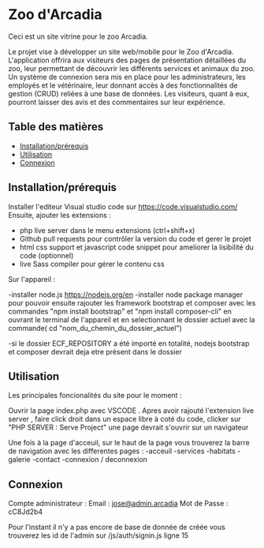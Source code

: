 # Zoo d'Arcadia

Ceci est un site vitrine pour le zoo Arcadia.

Le projet vise à développer un site web/mobile pour le Zoo d'Arcadia. L'application offrira aux visiteurs des pages de présentation détaillées du zoo, leur permettant de découvrir les différents services et animaux du zoo. Un système de connexion sera mis en place pour les administrateurs, les employés et le vétérinaire, leur donnant accès à des fonctionnalités de gestion (CRUD) reliées à une base de données. Les visiteurs, quant à eux, pourront laisser des avis et des commentaires sur leur expérience.

## Table des matières
- [Installation/prérequis](#Installation/prérequis)
- [Utilisation](#Utilisation)
- [Connexion](#Connexion)

## Installation/prérequis
Installer l'editeur Visual studio code sur https://code.visualstudio.com/
Ensuite, ajouter les extensions : 
- php live server dans le menu extensions (ctrl+shift+x)
- Github pull requests pour contrôler la version du code et gerer le projet
- html css support  et javascript code snippet pour ameliorer la lisibilité du code (optionnel)
- live Sass compiler pour gérer le contenu css

Sur l'appareil : 

-installer node.js https://nodejs.org/en
-installer node package manager pour pouvoir ensuite rajouter les framework bootstrap et composer avec 
les commandes "npm install bootstrap" et "npm install composer-cli" en ouvrant le terminal de l'appareil et en selectionnant le dossier actuel avec la commande( cd "nom_du_chemin_du_dossier_actuel")

-si le dossier ECF_REPOSITORY a été importé en totalité, nodejs bootstrap et composer devrait deja etre présent dans le dossier

## Utilisation
Les principales foncionalités du site pour le moment : 

Ouvrir la page index.php avec VSCODE . Apres avoir rajouté l'extension live server , faire click droit dans un espace libre à coté du code, clicker sur "PHP SERVER : Serve Project" une page devrait s'ouvrir sur un navigateur

Une fois à la page d'acceuil, sur le haut de la page vous trouverez la barre de navigation avec les differentes pages :
-acceuil
-services
-habitats
-galerie
-contact
-connexion / deconnexion

## Connexion

Compte administrateur : 
 Email : jose@admin.arcadia
 Mot de Passe : cC8Jd2b4

Pour l'instant il n'y a pas encore de base de donnée de créée vous trouverez les id de l'admin sur /js/auth/signin.js ligne 15